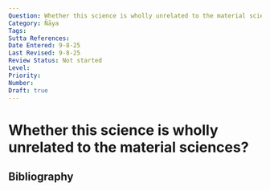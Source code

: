 ```yaml
---
Question: Whether this science is wholly unrelated to the material sciences?
Category: Ñāya
Tags: 
Sutta References: 
Date Entered: 9-8-25
Last Revised: 9-8-25
Review Status: Not started
Level: 
Priority: 
Number: 
Draft: true
---
```


# Whether this science is wholly unrelated to the material sciences?

## Bibliography

<!-- 

Notes:



-->
